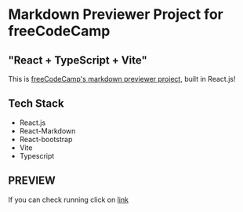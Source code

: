 # Markdown Previewer Project for freeCodeCamp
## "React + TypeScript + Vite"

This is [freeCodeCamp's markdown previewer project](https://www.freecodecamp.org/learn/front-end-libraries/front-end-libraries-projects/build-a-markdown-previewer), built in React.js!

## Tech Stack

* React.js
* React-Markdown
* React-bootstrap
* Vite
* Typescript

## PREVIEW

If you can check running click on [link](https://replit.com/@Bizhead/Markdown-Previewer-FCC?v=1)